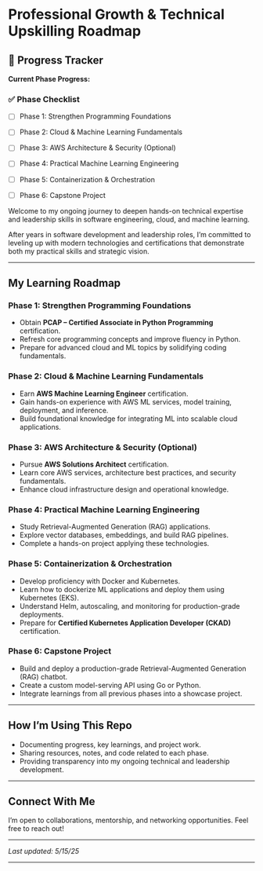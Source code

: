 # Professional Growth & Technical Upskilling Roadmap

## 🚀 Progress Tracker

**Current Phase Progress:**  


### ✅ Phase Checklist

- [ ] Phase 1: Strengthen Programming Foundations  
- [ ] Phase 2: Cloud & Machine Learning Fundamentals  
- [ ] Phase 3: AWS Architecture & Security (Optional)  
- [ ] Phase 4: Practical Machine Learning Engineering  
- [ ] Phase 5: Containerization & Orchestration  
- [ ] Phase 6: Capstone Project  


Welcome to my ongoing journey to deepen hands-on technical expertise and leadership skills in software engineering, cloud, and machine learning.

After years in software development and leadership roles, I’m committed to leveling up with modern technologies and certifications that demonstrate both my practical skills and strategic vision.

---

## My Learning Roadmap

### Phase 1: Strengthen Programming Foundations
- Obtain **PCAP – Certified Associate in Python Programming** certification.
- Refresh core programming concepts and improve fluency in Python.
- Prepare for advanced cloud and ML topics by solidifying coding fundamentals.

### Phase 2: Cloud & Machine Learning Fundamentals
- Earn **AWS Machine Learning Engineer** certification.
- Gain hands-on experience with AWS ML services, model training, deployment, and inference.
- Build foundational knowledge for integrating ML into scalable cloud applications.

### Phase 3: AWS Architecture & Security (Optional)
- Pursue **AWS Solutions Architect** certification.
- Learn core AWS services, architecture best practices, and security fundamentals.
- Enhance cloud infrastructure design and operational knowledge.

### Phase 4: Practical Machine Learning Engineering
- Study Retrieval-Augmented Generation (RAG) applications.
- Explore vector databases, embeddings, and build RAG pipelines.
- Complete a hands-on project applying these technologies.

### Phase 5: Containerization & Orchestration
- Develop proficiency with Docker and Kubernetes.
- Learn how to dockerize ML applications and deploy them using Kubernetes (EKS).
- Understand Helm, autoscaling, and monitoring for production-grade deployments.
- Prepare for **Certified Kubernetes Application Developer (CKAD)** certification.

### Phase 6: Capstone Project
- Build and deploy a production-grade Retrieval-Augmented Generation (RAG) chatbot.
- Create a custom model-serving API using Go or Python.
- Integrate learnings from all previous phases into a showcase project.

---

## How I’m Using This Repo

- Documenting progress, key learnings, and project work.
- Sharing resources, notes, and code related to each phase.
- Providing transparency into my ongoing technical and leadership development.

---

## Connect With Me

I’m open to collaborations, mentorship, and networking opportunities. Feel free to reach out!

---

*Last updated: 5/15/25*

---

